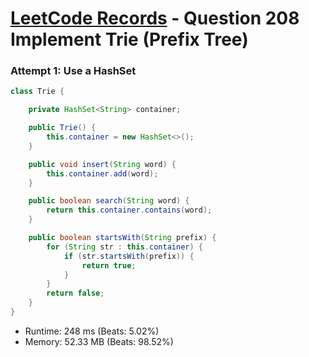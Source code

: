 # [LeetCode Records](../README.md) - Question 208 Implement Trie (Prefix Tree)

### Attempt 1: Use a HashSet
```java
class Trie {

    private HashSet<String> container;

    public Trie() {
        this.container = new HashSet<>();
    }

    public void insert(String word) {
        this.container.add(word);
    }

    public boolean search(String word) {
        return this.container.contains(word);
    }

    public boolean startsWith(String prefix) {
        for (String str : this.container) {
            if (str.startsWith(prefix)) {
                return true;
            }
        }
        return false;
    }
}
```
- Runtime: 248 ms (Beats: 5.02%)
- Memory: 52.33 MB (Beats: 98.52%)

<br>
